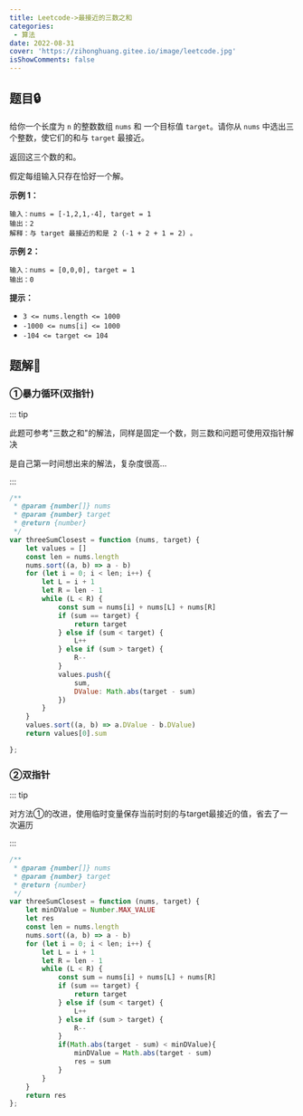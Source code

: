 ```yaml
---
title: Leetcode->最接近的三数之和
categories: 
 - 算法
date: 2022-08-31
cover: 'https://zihonghuang.gitee.io/image/leetcode.jpg'
isShowComments: false
---
```


## 题目:lock:

给你一个长度为 `n` 的整数数组 `nums` 和 一个目标值 `target`。请你从 `nums` 中选出三个整数，使它们的和与 `target` 最接近。

返回这三个数的和。

假定每组输入只存在恰好一个解。

**示例 1：**

```
输入：nums = [-1,2,1,-4], target = 1
输出：2
解释：与 target 最接近的和是 2 (-1 + 2 + 1 = 2) 。
```

**示例 2：**

```
输入：nums = [0,0,0], target = 1
输出：0
```

**提示：**

- `3 <= nums.length <= 1000`
- `-1000 <= nums[i] <= 1000`
- `-104 <= target <= 104`

## 题解:key:

### ①暴力循环(双指针)

::: tip

此题可参考"三数之和"的解法，同样是固定一个数，则三数和问题可使用双指针解决

是自己第一时间想出来的解法，复杂度很高...

:::

```javascript
/**
 * @param {number[]} nums
 * @param {number} target
 * @return {number}
 */
var threeSumClosest = function (nums, target) {
    let values = []
    const len = nums.length
    nums.sort((a, b) => a - b)
    for (let i = 0; i < len; i++) {
        let L = i + 1
        let R = len - 1
        while (L < R) {
            const sum = nums[i] + nums[L] + nums[R]
            if (sum == target) {
                return target
            } else if (sum < target) {
                L++
            } else if (sum > target) {
                R--
            }
            values.push({
                sum,
                DValue: Math.abs(target - sum)
            })
        }
    }
    values.sort((a, b) => a.DValue - b.DValue)
    return values[0].sum

};
```

### ②双指针

::: tip

对方法①的改进，使用临时变量保存当前时刻的与target最接近的值，省去了一次遍历

:::

```javascript
/**
 * @param {number[]} nums
 * @param {number} target
 * @return {number}
 */
var threeSumClosest = function (nums, target) {
    let minDValue = Number.MAX_VALUE
    let res
    const len = nums.length
    nums.sort((a, b) => a - b)
    for (let i = 0; i < len; i++) {
        let L = i + 1
        let R = len - 1
        while (L < R) {
            const sum = nums[i] + nums[L] + nums[R]
            if (sum == target) {
                return target
            } else if (sum < target) {
                L++
            } else if (sum > target) {
                R--
            }
            if(Math.abs(target - sum) < minDValue){
                minDValue = Math.abs(target - sum)
                res = sum
            }
        }
    }
    return res
};
```

